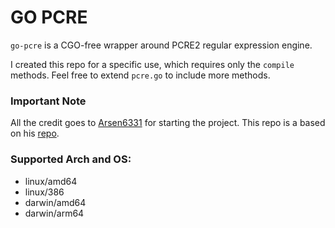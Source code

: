 # GO PCRE

`go-pcre` is a CGO-free wrapper around PCRE2 regular expression engine.

I created this repo for a specific use, which requires only the `compile` methods.
Feel free to extend `pcre.go` to include more methods.

### Important Note
All the credit goes to [Arsen6331](https://gitea.arsenm.dev/Arsen6331) for starting the project. This repo is a based on his [repo](https://gitea.arsenm.dev/Arsen6331/pcre).

### Supported Arch and OS:
- linux/amd64
- linux/386
- darwin/amd64
- darwin/arm64
